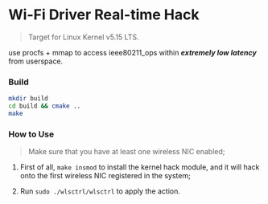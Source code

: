 # Wi-Fi Driver Real-time Hack
> Target for Linux Kernel v5.15 LTS.

use procfs + mmap to access ieee80211_ops within ***extremely low latency*** from userspace.

<!--
### Brief Introduction
The common tools used to communicate with wireless NIC driver are `iwconfig` and `iw`.
* `iwconfig` is based on `ioctl` which is time-consuming and deprecated.
* `iw` is based on `nl80211` interface implemented via system socket, and its latency would be extremely large when the system is under heavy burden.

So, this project is aiming at providing very small and reliable latency (<<1ms) control on `ieee80211_ops` in `mac80211` module. This toolkit is consisted of *kernel-space* hack module and *user-space* program, which are connected via ***direct memory access*** mounted on `procfs`.
The memory r/w is currently implemented in synchronized block writing/reading (to be lockless ring-buffer impl).


As a demo, this project currently only provides access to `conf_tx` function in `mac80211` kernel module, which could alter the wireless channel access priority.s
-->

### Build
```bash
mkdir build
cd build && cmake ..
make
```

### How to Use
> Make sure that you have at least one wireless NIC enabled;
1. First of all, `make insmod` to install the kernel hack module, and it will hack onto the first wireless NIC registered in the system;

2. Run `sudo ./wlsctrl/wlsctrl` to apply the action.
